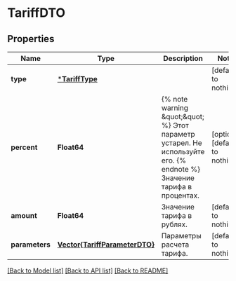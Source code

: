 # TariffDTO


## Properties
Name | Type | Description | Notes
------------ | ------------- | ------------- | -------------
**type** | [***TariffType**](TariffType.md) |  | [default to nothing]
**percent** | **Float64** | {% note warning \&quot;\&quot; %}  Этот параметр устарел. Не используйте его.  {% endnote %}  Значение тарифа в процентах.  | [optional] [default to nothing]
**amount** | **Float64** | Значение тарифа в рублях. | [default to nothing]
**parameters** | [**Vector{TariffParameterDTO}**](TariffParameterDTO.md) | Параметры расчета тарифа. | [default to nothing]


[[Back to Model list]](../README.md#models) [[Back to API list]](../README.md#api-endpoints) [[Back to README]](../README.md)


